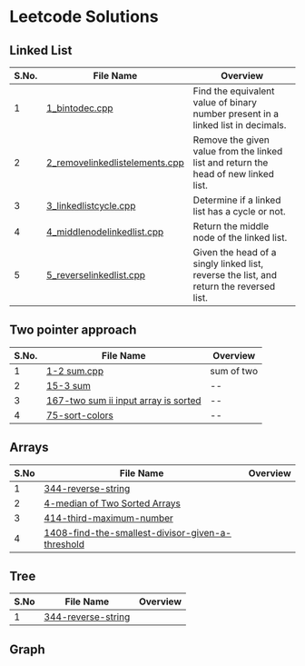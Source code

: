 # Leetcode Solutions
## Linked List 

| S.No. | File Name | Overview |
|-------|-----------|----------|
| 1 | [1_bintodec.cpp](https://github.com/Sia714/leetcode-solutions/tree/dd7ac995e2b6ee5b56bc1147478607d3c15f278c/Two%20pointer%20approach/1-two-sum) | Find the equivalent value of binary number present in a linked list in decimals. |
| 2 | [2_removelinkedlistelements.cpp](https://github.com/Sia714/leetcode-solutions/blob/main/linked%20list/2_removelinkedlistelements.cpp) | Remove the given value from the linked list and return the head of new linked list. |
| 3 | [3_linkedlistcycle.cpp](https://github.com/Sia714/leetcode-solutions/blob/main/linked%20list/3_linkedlistcycle.cpp) | Determine if a linked list has a cycle or not. |
| 4 | [4_middlenodelinkedlist.cpp](https://github.com/Sia714/leetcode-solutions/blob/main/linked%20list/4_middlenodelinkedlist.cpp) | Return the middle node of the linked list. |
| 5 | [5_reverselinkedlist.cpp](https://github.com/Sia714/leetcode-solutions/blob/main/linked%20list/5_reverselinkedlist.cpp) | Given the head of a singly linked list, reverse the list, and return the reversed list. |

## Two pointer approach
| S.No. | File Name | Overview |
|-------|-----------|----------|
| 1 | [1-2 sum.cpp](https://github.com/Sia714/leetcode-solutions/tree/dd7ac995e2b6ee5b56bc1147478607d3c15f278c/Two%20pointer%20approach/1-two-sum) | sum of two |
| 2 | [15-3 sum](https://github.com/Sia714/leetcode-solutions/tree/baf518e40b80bd770c3417dde83a3014454f3f26/Two%20pointer%20approach/15-3sum) | -- |
| 3 | [167-two sum ii input array is sorted](https://github.com/Sia714/leetcode-solutions/blob/main/Two%pointer%approach/167-two-sum-ii-input-array-is-sorted) | -- |
| 4 | [75-sort-colors](https://github.com/Sia714/leetcode-solutions/blob/main/Two%pointer%approach/75-sort-colors) | -- |

## Arrays
| S.No | File Name | Overview |
|------|-----------|----------|
| 1 | [344-reverse-string]() |  |
| 2 | [4-median of Two Sorted Arrays]() |  |
| 3 | [414-third-maximum-number]() |  |
| 4 | [1408-find-the-smallest-divisor-given-a-threshold]() |  |

## Tree
| S.No | File Name | Overview |
|------|-----------|----------|
| 1 | [344-reverse-string]() |  |

## Graph
